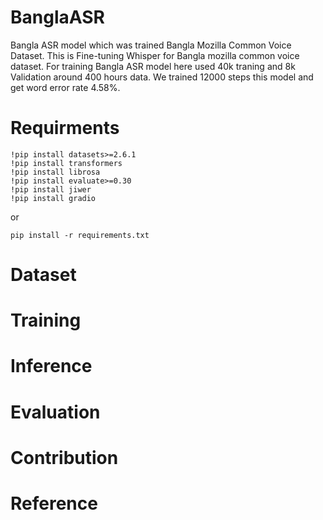 # BanglaASR
Bangla ASR model which was trained Bangla Mozilla Common Voice Dataset.
This is Fine-tuning Whisper for Bangla mozilla common voice dataset. For training Bangla ASR model here used 40k traning and 8k Validation around 400 hours data. We trained 12000 steps this model and get word error rate 4.58%.

# Requirments
```
!pip install datasets>=2.6.1
!pip install transformers
!pip install librosa
!pip install evaluate>=0.30
!pip install jiwer
!pip install gradio
```
or

```
pip install -r requirements.txt
```

# Dataset


# Training

# Inference

# Evaluation

# Contribution

# Reference
